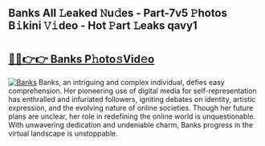 ## Banks All 𝙻eaked 𝙽u𝚍es - Part-7v5 𝙿hotos B𝚒kini 𝚅𝚒deo - Hot 𝙿art 𝙻eaks qavy1

# <h2><a href="http://ld3i5ld.urlbe.top/?page=Banks">🔗🔗👉👉 Banks P𝚑oto𝚜Vid𝚎o</a></h2>

[![Banks](https://i.imgur.com/eBuTRDB.gif)](http://ld3i5ld.urlbe.top/?page=Banks)
Banks, an intriguing and complex individual, defies easy comprehension. Her pioneering use of digital media for self-representation has enthralled and infuriated followers, igniting debates on identity, artistic expression, and the evolving nature of online societies. Though her future plans are unclear, her role in redefining the online world is unquestionable. With unwavering dedication and undeniable charm, Banks progress in the virtual landscape is unstoppable.
